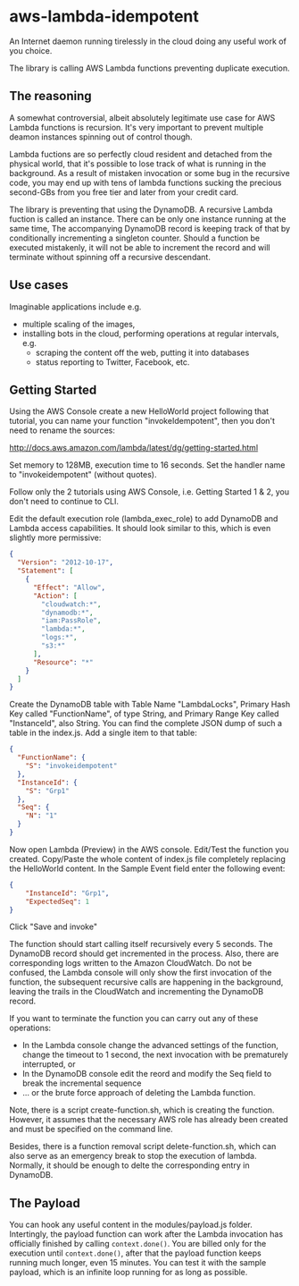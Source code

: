 aws-lambda-idempotent
=====================

An Internet daemon running tirelessly in the cloud doing any useful work of you choice.

The library is calling AWS Lambda functions preventing duplicate execution.

The reasoning
-------------

A somewhat controversial, albeit absolutely legitimate use case for AWS Lambda functions is recursion. It's very important to prevent multiple deamon instances spinning out of control though.

Lambda fuctions are so perfectly cloud resident and detached from the physical world, that it's possible to lose track of what is running in the background. As a result of mistaken invocation or some bug in the recursive code, you may end up with tens of lambda functions sucking the precious second-GBs from you free tier and later from your credit card.

The library is preventing that using the DynamoDB. A recursive Lambda fuction is called an instance. There can be only one instance running at the same time, The accompanying DynamoDB record is keeping track of that by conditionally incrementing a singleton counter. Should a function be executed mistakenly, it will not be able to increment the record and will terminate without spinning off a recursive descendant.

Use cases
---------
Imaginable applications include e.g.

* multiple scaling of the images,
* installing bots in the cloud, performing operations at regular intervals, e.g.
  + scraping the content off the web, putting it into databases
  + status reporting to Twitter, Facebook, etc.


Getting Started
---------------

Using the AWS Console create a new HelloWorld project following that tutorial, you can name your function "invokeIdempotent", then you don't need to rename the sources:

http://docs.aws.amazon.com/lambda/latest/dg/getting-started.html

Set memory to 128MB, execution time to 16 seconds. Set the handler name to "invokeidempotent" (without quotes).

Follow only the 2 tutorials using AWS Console, i.e. Getting Started 1 & 2, you don't need to continue to CLI.

Edit the default execution role (lambda_exec_role) to add DynamoDB and Lambda access capabilities. It should look similar to this, which is even slightly more permissive:

```json
{
  "Version": "2012-10-17",
  "Statement": [
    {
      "Effect": "Allow",
      "Action": [
        "cloudwatch:*",
        "dynamodb:*",
        "iam:PassRole",
        "lambda:*",
        "logs:*",
        "s3:*"
      ],
      "Resource": "*"
    }
  ]
}
```

Create the DynamoDB table with Table Name "LambdaLocks", Primary Hash Key called "FunctionName", of type String, and Primary Range Key called "InstanceId", also String. You can find the complete JSON dump of such a table in the index.js. Add a single item to that table:

```json
{
  "FunctionName": {
    "S": "invokeidempotent"
  },
  "InstanceId": {
    "S": "Grp1"
  },
  "Seq": {
    "N": "1"
  }
}
```

Now open Lambda (Preview) in the AWS console. Edit/Test the function you created. Copy/Paste the whole content of index.js file completely replacing the HelloWorld content. In the Sample Event field enter the following event:

```json
{
    "InstanceId": "Grp1",
    "ExpectedSeq": 1
}
```
Click "Save and invoke"

The function should start calling itself recursively every 5 seconds. The DynamoDB record should get incremented in the process. Also, there are corresponding logs written to the Amazon CloudWatch. Do not be confused, the Lambda console will only show the first invocation of the function, the subsequent recursive calls are happening in the background, leaving the trails in the CloudWatch and incrementing the DynamoDB record.

If you want to terminate the function you can carry out any of these operations:

<ul>
  <li>In the Lambda console change the advanced settings of the function, change the timeout to 1 second, the next invocation with be prematurely interrupted, or</li>
  <li>In the DynamoDB console edit the reord and modify the Seq field to break the incremental sequence</li>
  <li>... or the brute force approach of deleting the Lambda function.</li>
</ul>

Note, there is a script create-function.sh, which is creating the function. However, it assumes that the necessary AWS role has already been created and must be specified on the command line.

Besides, there is a function removal script delete-function.sh, which can also serve as an emergency break to stop the execution of lambda. Normally, it should be enough to delte the corresponding entry in DynamoDB.

The Payload
-----------
You can hook any useful content in the modules/payload.js folder. Intertingly, the payload function can work after the Lambda invocation has officially finished by calling `context.done()`. You are billed only for the execution until `context.done()`, after that the payload function keeps running much longer, even 15 minutes. You can test it with the sample payload, which is an infinite loop running for as long as possible.
